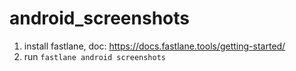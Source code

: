 # android_screenshots

1. install fastlane, doc: https://docs.fastlane.tools/getting-started/
2. run ```fastlane android screenshots```